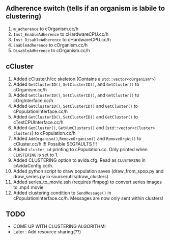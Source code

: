 
## Adherence switch (tells if an organism is labile to clustering)
1. `m_adherence` to cOrganism.cc/h
2. `Inst_EnableAdherence` to cHardwareCPU.cc/h
3. `Inst_DisableAdherence` to cHardwareCPU.cc/h
4. `EnableAdherence` to cOrganism.cc/h
5. `DisableAdherence` to cOrganism.cc/h

## cCluster
1. Added cCluster.h/cc skeleton (Contains a `std::vector<cOrganism*>`)
2. Added `GetClusterID()`, `SetClusterID()`, and `GetCluster()` to cOrganism.cc/h
3. Added `GetClusterID()`, `SetClusterID()`, and `GetCluster()` to cOrgInterface.cc/h
4. Added `GetClusterID()`, `SetClusterID()` and `GetCluster()` to cPopulationInterface.cc/h
5. Added `GetClusterID()`, `SetClusterID()` and `GetCluster()` to cTestCPUInterface.cc/h
5. Added `GetCluster()`, `GetNumClusters()` and {`std::vector<cCluster> clusters`} to cPopulation.cc/h
6. Added `AddOrganism()`,`RemoveOrganism()` and `RemoveOrgAt()` to cCluster.cc/h !!! Possible SEGFAULTS !!!
7. Added `cluster_id` printing to cPopulation.cc. Only printed when `CLUSTERING` is set to 1.
8. Added CLUSTERING option to avida.cfg. Read as `CLUSTERING` in cAvidaConfig.cc/h. 
9. Added python script to draw population saves (draw_from_spop.py and draw_series.py in source/utils/draw_clusters)
10. Added series_to_movie.ssh (requires ffmpeg) to convert series images to .mp4 movie
11. Added clustering condition to `SendMessage()` in cPopulationInterface.cc/h. Messages are now only sent within clusters!

## TODO
- COME UP WITH CLUSTERING ALGORITHM!
- Later : Add resource sharing(??)

